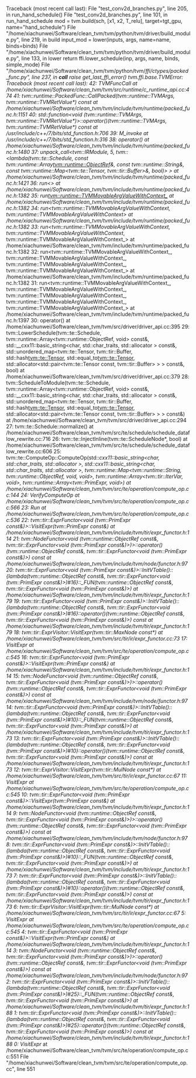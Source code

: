 Traceback (most recent call last):
  File "test_conv2d_branches.py", line 205, in <module>
    run_hand_schedule()
  File "test_conv2d_branches.py", line 101, in run_hand_schedule
    mod = tvm.build(sch, [x1, x2, T_relu], target=tgt_gpu, name="hand_schedule")
  File "/home/xiachunwei/Software/clean_tvm/tvm/python/tvm/driver/build_module.py", line 219, in build
    input_mod = lower(inputs, args, name=name, binds=binds)
  File "/home/xiachunwei/Software/clean_tvm/tvm/python/tvm/driver/build_module.py", line 133, in lower
    return ffi.lower_schedule(inp, args, name, binds, simple_mode)
  File "/home/xiachunwei/Software/clean_tvm/tvm/python/tvm/_ffi/_ctypes/packed_func.py", line 237, in __call__
    raise get_last_ffi_error()
tvm._ffi.base.TVMError: Traceback (most recent call last):
  42: TVMFuncCall
        at /home/xiachunwei/Software/clean_tvm/tvm/src/runtime/c_runtime_api.cc:474
  41: tvm::runtime::PackedFunc::CallPacked(tvm::runtime::TVMArgs, tvm::runtime::TVMRetValue*) const
        at /home/xiachunwei/Software/clean_tvm/tvm/include/tvm/runtime/packed_func.h:1151
  40: std::function<void (tvm::runtime::TVMArgs, tvm::runtime::TVMRetValue*)>::operator()(tvm::runtime::TVMArgs, tvm::runtime::TVMRetValue*) const
        at /usr/include/c++/7/bits/std_function.h:706
  39: _M_invoke
        at /usr/include/c++/7/bits/std_function.h:316
  38: operator()
        at /home/xiachunwei/Software/clean_tvm/tvm/include/tvm/runtime/packed_func.h:1480
  37: unpack_call<tvm::IRModule, 5, tvm::<lambda(tvm::te::Schedule, const tvm::runtime::Array<tvm::runtime::ObjectRef>&, const tvm::runtime::String&, const tvm::runtime::Map<tvm::te::Tensor, tvm::tir::Buffer>&, bool)> >
        at /home/xiachunwei/Software/clean_tvm/tvm/include/tvm/runtime/packed_func.h:1421
  36: run<>
        at /home/xiachunwei/Software/clean_tvm/tvm/include/tvm/runtime/packed_func.h:1382
  35: run<tvm::runtime::TVMMovableArgValueWithContext_>
        at /home/xiachunwei/Software/clean_tvm/tvm/include/tvm/runtime/packed_func.h:1382
  34: run<tvm::runtime::TVMMovableArgValueWithContext_, tvm::runtime::TVMMovableArgValueWithContext_>
        at /home/xiachunwei/Software/clean_tvm/tvm/include/tvm/runtime/packed_func.h:1382
  33: run<tvm::runtime::TVMMovableArgValueWithContext_, tvm::runtime::TVMMovableArgValueWithContext_, tvm::runtime::TVMMovableArgValueWithContext_>
        at /home/xiachunwei/Software/clean_tvm/tvm/include/tvm/runtime/packed_func.h:1382
  32: run<tvm::runtime::TVMMovableArgValueWithContext_, tvm::runtime::TVMMovableArgValueWithContext_, tvm::runtime::TVMMovableArgValueWithContext_, tvm::runtime::TVMMovableArgValueWithContext_>
        at /home/xiachunwei/Software/clean_tvm/tvm/include/tvm/runtime/packed_func.h:1382
  31: run<tvm::runtime::TVMMovableArgValueWithContext_, tvm::runtime::TVMMovableArgValueWithContext_, tvm::runtime::TVMMovableArgValueWithContext_, tvm::runtime::TVMMovableArgValueWithContext_, tvm::runtime::TVMMovableArgValueWithContext_>
        at /home/xiachunwei/Software/clean_tvm/tvm/include/tvm/runtime/packed_func.h:1397
  30: operator()
        at /home/xiachunwei/Software/clean_tvm/tvm/src/driver/driver_api.cc:395
  29: tvm::LowerSchedule(tvm::te::Schedule, tvm::runtime::Array<tvm::runtime::ObjectRef, void> const&, std::__cxx11::basic_string<char, std::char_traits<char>, std::allocator<char> > const&, std::unordered_map<tvm::te::Tensor, tvm::tir::Buffer, std::hash<tvm::te::Tensor>, std::equal_to<tvm::te::Tensor>, std::allocator<std::pair<tvm::te::Tensor const, tvm::tir::Buffer> > > const&, bool)
        at /home/xiachunwei/Software/clean_tvm/tvm/src/driver/driver_api.cc:379
  28: tvm::ScheduleToModule(tvm::te::Schedule, tvm::runtime::Array<tvm::runtime::ObjectRef, void> const&, std::__cxx11::basic_string<char, std::char_traits<char>, std::allocator<char> > const&, std::unordered_map<tvm::te::Tensor, tvm::tir::Buffer, std::hash<tvm::te::Tensor>, std::equal_to<tvm::te::Tensor>, std::allocator<std::pair<tvm::te::Tensor const, tvm::tir::Buffer> > > const&)
        at /home/xiachunwei/Software/clean_tvm/tvm/src/driver/driver_api.cc:294
  27: tvm::te::Schedule::normalize()
        at /home/xiachunwei/Software/clean_tvm/tvm/src/te/schedule/schedule_dataflow_rewrite.cc:716
  26: tvm::te::InjectInline(tvm::te::ScheduleNode*, bool)
        at /home/xiachunwei/Software/clean_tvm/tvm/src/te/schedule/schedule_dataflow_rewrite.cc:606
  25: tvm::te::ComputeOp::ComputeOp(std::__cxx11::basic_string<char, std::char_traits<char>, std::allocator<char> >, std::__cxx11::basic_string<char, std::char_traits<char>, std::allocator<char> >, tvm::runtime::Map<tvm::runtime::String, tvm::runtime::ObjectRef, void, void>, tvm::runtime::Array<tvm::tir::IterVar, void>, tvm::runtime::Array<tvm::PrimExpr, void>)
        at /home/xiachunwei/Software/clean_tvm/tvm/src/te/operation/compute_op.cc:144
  24: VerifyComputeOp
        at /home/xiachunwei/Software/clean_tvm/tvm/src/te/operation/compute_op.cc:566
  23: Run
        at /home/xiachunwei/Software/clean_tvm/tvm/src/te/operation/compute_op.cc:536
  22: tvm::tir::ExprFunctor<void (tvm::PrimExpr const&)>::VisitExpr(tvm::PrimExpr const&)
        at /home/xiachunwei/Software/clean_tvm/tvm/include/tvm/tir/expr_functor.h:114
  21: tvm::NodeFunctor<void (tvm::runtime::ObjectRef const&, tvm::tir::ExprFunctor<void (tvm::PrimExpr const&)>*)>::operator()(tvm::runtime::ObjectRef const&, tvm::tir::ExprFunctor<void (tvm::PrimExpr const&)>*) const
        at /home/xiachunwei/Software/clean_tvm/tvm/include/tvm/node/functor.h:97
  20: tvm::tir::ExprFunctor<void (tvm::PrimExpr const&)>::InitVTable()::{lambda(tvm::runtime::ObjectRef const&, tvm::tir::ExprFunctor<void (tvm::PrimExpr const&)>*)#16}::_FUN(tvm::runtime::ObjectRef const&, tvm::tir::ExprFunctor<void (tvm::PrimExpr const&)>*)
        at /home/xiachunwei/Software/clean_tvm/tvm/include/tvm/tir/expr_functor.h:179
  19: tvm::tir::ExprFunctor<void (tvm::PrimExpr const&)>::InitVTable()::{lambda(tvm::runtime::ObjectRef const&, tvm::tir::ExprFunctor<void (tvm::PrimExpr const&)>*)#16}::operator()(tvm::runtime::ObjectRef const&, tvm::tir::ExprFunctor<void (tvm::PrimExpr const&)>*) const
        at /home/xiachunwei/Software/clean_tvm/tvm/include/tvm/tir/expr_functor.h:179
  18: tvm::tir::ExprVisitor::VisitExpr_(tvm::tir::MaxNode const*)
        at /home/xiachunwei/Software/clean_tvm/tvm/src/tir/ir/expr_functor.cc:73
  17: VisitExpr
        at /home/xiachunwei/Software/clean_tvm/tvm/src/te/operation/compute_op.cc:545
  16: tvm::tir::ExprFunctor<void (tvm::PrimExpr const&)>::VisitExpr(tvm::PrimExpr const&)
        at /home/xiachunwei/Software/clean_tvm/tvm/include/tvm/tir/expr_functor.h:114
  15: tvm::NodeFunctor<void (tvm::runtime::ObjectRef const&, tvm::tir::ExprFunctor<void (tvm::PrimExpr const&)>*)>::operator()(tvm::runtime::ObjectRef const&, tvm::tir::ExprFunctor<void (tvm::PrimExpr const&)>*) const
        at /home/xiachunwei/Software/clean_tvm/tvm/include/tvm/node/functor.h:97
  14: tvm::tir::ExprFunctor<void (tvm::PrimExpr const&)>::InitVTable()::{lambda(tvm::runtime::ObjectRef const&, tvm::tir::ExprFunctor<void (tvm::PrimExpr const&)>*)#10}::_FUN(tvm::runtime::ObjectRef const&, tvm::tir::ExprFunctor<void (tvm::PrimExpr const&)>*)
        at /home/xiachunwei/Software/clean_tvm/tvm/include/tvm/tir/expr_functor.h:173
  13: tvm::tir::ExprFunctor<void (tvm::PrimExpr const&)>::InitVTable()::{lambda(tvm::runtime::ObjectRef const&, tvm::tir::ExprFunctor<void (tvm::PrimExpr const&)>*)#10}::operator()(tvm::runtime::ObjectRef const&, tvm::tir::ExprFunctor<void (tvm::PrimExpr const&)>*) const
        at /home/xiachunwei/Software/clean_tvm/tvm/include/tvm/tir/expr_functor.h:173
  12: tvm::tir::ExprVisitor::VisitExpr_(tvm::tir::MulNode const*)
        at /home/xiachunwei/Software/clean_tvm/tvm/src/tir/ir/expr_functor.cc:67
  11: VisitExpr
        at /home/xiachunwei/Software/clean_tvm/tvm/src/te/operation/compute_op.cc:545
  10: tvm::tir::ExprFunctor<void (tvm::PrimExpr const&)>::VisitExpr(tvm::PrimExpr const&)
        at /home/xiachunwei/Software/clean_tvm/tvm/include/tvm/tir/expr_functor.h:114
  9: tvm::NodeFunctor<void (tvm::runtime::ObjectRef const&, tvm::tir::ExprFunctor<void (tvm::PrimExpr const&)>*)>::operator()(tvm::runtime::ObjectRef const&, tvm::tir::ExprFunctor<void (tvm::PrimExpr const&)>*) const
        at /home/xiachunwei/Software/clean_tvm/tvm/include/tvm/node/functor.h:97
  8: tvm::tir::ExprFunctor<void (tvm::PrimExpr const&)>::InitVTable()::{lambda(tvm::runtime::ObjectRef const&, tvm::tir::ExprFunctor<void (tvm::PrimExpr const&)>*)#10}::_FUN(tvm::runtime::ObjectRef const&, tvm::tir::ExprFunctor<void (tvm::PrimExpr const&)>*)
        at /home/xiachunwei/Software/clean_tvm/tvm/include/tvm/tir/expr_functor.h:173
  7: tvm::tir::ExprFunctor<void (tvm::PrimExpr const&)>::InitVTable()::{lambda(tvm::runtime::ObjectRef const&, tvm::tir::ExprFunctor<void (tvm::PrimExpr const&)>*)#10}::operator()(tvm::runtime::ObjectRef const&, tvm::tir::ExprFunctor<void (tvm::PrimExpr const&)>*) const
        at /home/xiachunwei/Software/clean_tvm/tvm/include/tvm/tir/expr_functor.h:173
  6: tvm::tir::ExprVisitor::VisitExpr_(tvm::tir::MulNode const*)
        at /home/xiachunwei/Software/clean_tvm/tvm/src/tir/ir/expr_functor.cc:67
  5: VisitExpr
        at /home/xiachunwei/Software/clean_tvm/tvm/src/te/operation/compute_op.cc:545
  4: tvm::tir::ExprFunctor<void (tvm::PrimExpr const&)>::VisitExpr(tvm::PrimExpr const&)
        at /home/xiachunwei/Software/clean_tvm/tvm/include/tvm/tir/expr_functor.h:114
  3: tvm::NodeFunctor<void (tvm::runtime::ObjectRef const&, tvm::tir::ExprFunctor<void (tvm::PrimExpr const&)>*)>::operator()(tvm::runtime::ObjectRef const&, tvm::tir::ExprFunctor<void (tvm::PrimExpr const&)>*) const
        at /home/xiachunwei/Software/clean_tvm/tvm/include/tvm/node/functor.h:97
  2: tvm::tir::ExprFunctor<void (tvm::PrimExpr const&)>::InitVTable()::{lambda(tvm::runtime::ObjectRef const&, tvm::tir::ExprFunctor<void (tvm::PrimExpr const&)>*)#25}::_FUN(tvm::runtime::ObjectRef const&, tvm::tir::ExprFunctor<void (tvm::PrimExpr const&)>*)
        at /home/xiachunwei/Software/clean_tvm/tvm/include/tvm/tir/expr_functor.h:188
  1: tvm::tir::ExprFunctor<void (tvm::PrimExpr const&)>::InitVTable()::{lambda(tvm::runtime::ObjectRef const&, tvm::tir::ExprFunctor<void (tvm::PrimExpr const&)>*)#25}::operator()(tvm::runtime::ObjectRef const&, tvm::tir::ExprFunctor<void (tvm::PrimExpr const&)>*) const
        at /home/xiachunwei/Software/clean_tvm/tvm/include/tvm/tir/expr_functor.h:188
  0: VisitExpr_
        at /home/xiachunwei/Software/clean_tvm/tvm/src/te/operation/compute_op.cc:551
  File "/home/xiachunwei/Software/clean_tvm/tvm/src/te/operation/compute_op.cc", line 551